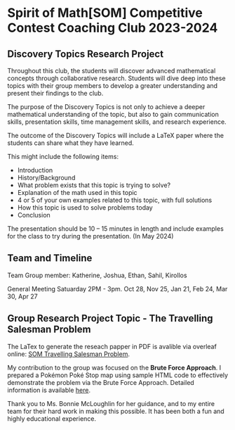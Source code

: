 # Spirit of Math[SOM] Competitive Contest Coaching Club 2023-2024

## Discovery Topics Research Project

Throughout this club, the students will discover advanced mathematical concepts through collaborative research. Students will dive deep into these topics with their group members to develop a greater understanding and present their findings to the club.

The purpose of the Discovery Topics is not only to achieve a deeper mathematical understanding of the topic, but also to gain communication skills, presentation skills, time management skills, and research experience.

The outcome of the Discovery Topics will include a LaTeX paper where the students can share what they have learned. 

This might include the following items:
- Introduction
- History/Background
- What problem exists that this topic is trying to solve?
- Explanation of the math used in this topic
- 4 or 5 of your own examples related to this topic, with full solutions
- How this topic is used to solve problems today
- Conclusion

The presentation should be 10 – 15 minutes in length and include examples for the class to try during the presentation. (In May 2024)

## Team and Timeline

Team Group member: Katherine, Joshua, Ethan, Sahil, Kirollos 

General Meeting Satuarday 2PM - 3pm. Oct 28, Nov 25, Jan 21, Feb 24, Mar 30, Apr 27

## Group Research Project Topic - The Travelling Salesman Problem

The LaTex to generate the reseach papper in PDF is avalible via overleaf online: [SOM Travelling Salesman Problem](https://www.overleaf.com/project/65da3fa83ac417f68cfed8d9).

My contribution to the group was focused on the __Brute Force Approach__. 
I prepared a Pokémon Poké Stop map using sample HTML code to effectively demonstrate the problem via the Brute Force Approach. 
Detailed information is available [here](https://github.com/ethan201not404/som-discovery-topic-research-tsp/tree/main/PokemonMap).

Thank you to Ms. Bonnie McLoughlin for her guidance, and to my entire team for their hard work in making this possible. It has been both a fun and highly educational experience.

